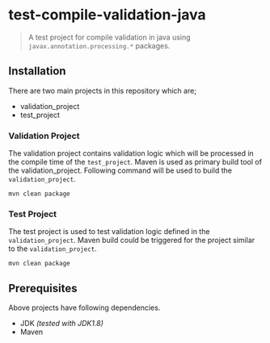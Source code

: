 # test-compile-validation-java
> A test project for compile validation in java using `javax.annotation.processing.*` packages.

## Installation 
There are two main projects in this repository which are;
* validation_project
* test_project

### Validation Project
The validation project contains validation logic which will be processed in the compile time of the `test_project`. Maven is used as primary build tool of the validation_project. Following command will be used to build the `validation_project`.
````
mvn clean package
````

### Test Project
The test project is used to test validation logic defined in the `validation_project`. Maven build could be triggered for the project similar to the `validation_project`.
````
mvn clean package
````
## Prerequisites
Above projects have following dependencies.
* JDK _(tested with JDK1.8)_
* Maven
